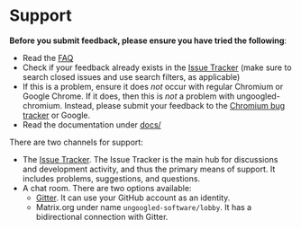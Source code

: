 # Support

**Before you submit feedback, please ensure you have tried the following**: 

* Read the [FAQ](//ungoogled-software.github.io/ungoogled-chromium-wiki/faq)
* Check if your feedback already exists in the [Issue Tracker](//github.com/Eloston/ungoogled-chromium/issues) (make sure to search closed issues and use search filters, as applicable)
* If this is a problem, ensure it does *not* occur with regular Chromium or Google Chrome. If it does, then this is *not* a problem with ungoogled-chromium. Instead, please submit your feedback to the [Chromium bug tracker](//bugs.chromium.org/p/chromium/issues/list) or Google.
* Read the documentation under [docs/](docs/)

There are two channels for support:

* The [Issue Tracker](//github.com/Eloston/ungoogled-chromium/issues). The Issue Tracker is the main hub for discussions and development activity, and thus the primary means of support. It includes problems, suggestions, and questions.
* A chat room. There are two options available:
    * [Gitter](https://gitter.im/ungoogled-software/Lobby). It can use your GitHub account as an identity.
    * Matrix.org under name `ungoogled-software/lobby`. It has a bidirectional connection with Gitter.
